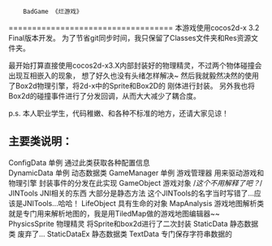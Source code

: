         BadGame 《烂游戏》
===================================
   本游戏使用cocos2d-x 3.2 Final版本开发。
   为了节省git同步时间，我只保留了Classes文件夹和Res资源文件夹。

   最开始打算直接使用cocos2d-x3.X内部封装好的物理精灵，不过两个物体碰撞会出现互相嵌入的现象，
想了好久也没有头绪怎样解决~ 然后我就毅然决然的使用了Box2d物理引擎，将2d-x中的Sprite和Box2D的
刚体进行封装。
   另外我也将Box2d的碰撞事件进行了分发回调，从而大大减少了耦合度。

p.s. 本人职业学生，代码稚嫩、和各种不标准的地方，还请大家见谅！

主要类说明：
----------------------------
ConfigData  单例 通过此类获取各种配置信息 <br/> 
DynamicData  单例 动态数据类
GameManager  单例 游戏管理器 用来驱动游戏和物理引擎 封装事件的分发在此实现
GameObject  游戏对象  /*这个不用解释了吧？*/
JINTools   JNI相关的东西 大部分是静态方法  这个JINTools的名字当时写错了...应该是JNITools...哈哈！
LifeObject    具有生命的对象
MapAnalysis   游戏地图解析类  就是专门用来解析地图的，我是用TiledMap做的游戏地图编辑器~~
PhysicsSprite   物理精灵  将Sprite和box2d进行了二次封装
StaticData    静态数据类 废弃了...
StaticDataEx  静态数据类
TextData   专门保存字符串数据的
